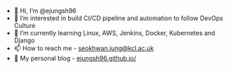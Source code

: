 - 👋 Hi, I’m @ejungsh96
- 👀 I’m interested in build CI/CD pipeline and automation to follow DevOps Culture
- 🌱 I’m currently learning Linux, AWS, Jenkins, Docker, Kubernetes and Django
- 📫 How to reach me - [seokhwan.jung@kcl.ac.uk](mailto:seokhwan.jung@kcl.ac.uk)
- 🎸 My personal blog - [ejungsh96.github.io/](https://ejungsh96.github.io/)

<!---
ejungsh96/ejungsh96 is a ✨ special ✨ repository because its `README.md` (this file) appears on your GitHub profile.
You can click the Preview link to take a look at your changes.
--->
